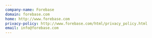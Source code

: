 ```yaml
---
company-name: Forebase
domain: forebase.com
home: http://www.forebase.com
privacy-policy: http://www.forebase.com/html/privacy_policy.html
email: info@forebase.com
---
```




